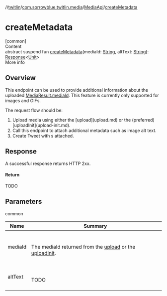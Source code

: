 //[twitlin](../../index.md)/[com.sorrowblue.twitlin.media](../index.md)/[MediaApi](index.md)/[createMetadata](create-metadata.md)



# createMetadata  
[common]  
Content  
abstract suspend fun [createMetadata](create-metadata.md)(mediaId: [String](https://kotlinlang.org/api/latest/jvm/stdlib/kotlin/-string/index.html), altText: [String](https://kotlinlang.org/api/latest/jvm/stdlib/kotlin/-string/index.html)): [Response](../../com.sorrowblue.twitlin.client/-response/index.md)<[Unit](https://kotlinlang.org/api/latest/jvm/stdlib/kotlin/-unit/index.html)>  
More info  


##  Overview  


This endpoint can be used to provide additional information about the uploaded [MediaResult.mediaId](../-media-result/media-id.md). This feature is currently only supported for images and GIFs.



The request flow should be:

<ol><li>Upload media using either the [upload](upload.md) or the (preferred) [uploadInit](upload-init.md).</li><li>Call this endpoint to attach additional metadata such as image alt text.</li><li>Create Tweet with s attached.</li></ol>

##  Response  


A successful response returns HTTP 2xx.



#### Return  


TODO



## Parameters  
  
common  
  
|  Name|  Summary| 
|---|---|
| <a name="com.sorrowblue.twitlin.media/MediaApi/createMetadata/#kotlin.String#kotlin.String/PointingToDeclaration/"></a>mediaId| <a name="com.sorrowblue.twitlin.media/MediaApi/createMetadata/#kotlin.String#kotlin.String/PointingToDeclaration/"></a><br><br>The mediaId returned from the [upload](upload.md) or the [uploadInit](upload-init.md).<br><br>
| <a name="com.sorrowblue.twitlin.media/MediaApi/createMetadata/#kotlin.String#kotlin.String/PointingToDeclaration/"></a>altText| <a name="com.sorrowblue.twitlin.media/MediaApi/createMetadata/#kotlin.String#kotlin.String/PointingToDeclaration/"></a><br><br>TODO<br><br>
  
  




